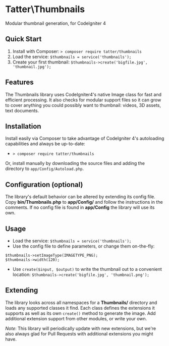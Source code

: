 # Tatter\Thumbnails
Modular thumbnail generation, for CodeIgniter 4

## Quick Start

1. Install with Composer: `> composer require tatter/thumbnails`
2. Load the service: `$thumbnails = service('thumbnails');`
3. Create your first thumbnail: `$thumbnails->create('bigfile.jpg', 'thumbnail.jpg');`

## Features

The Thumbnails library uses CodeIgniter4's native Image class for fast and efficient
processing. It also checks for modular support files so it can grow to cover anything you
could possibly want to thumbnail: videos, 3D assets, text documents.

## Installation

Install easily via Composer to take advantage of CodeIgniter 4's autoloading capabilities
and always be up-to-date:
* `> composer require tatter/thumbnails`

Or, install manually by downloading the source files and adding the directory to
`app/Config/Autoload.php`.

## Configuration (optional)

The library's default behavior can be altered by extending its config file. Copy
**bin/Thumbnails.php** to **app/Config/** and follow the instructions
in the comments. If no config file is found in **app/Config** the library will use its own.

## Usage

* Load the service: `$thumbnails = service('thumbnails');`
* Use the config file to define parameters, or change them on-the-fly:
```
$thumbnails->setImageType(IMAGETYPE_PNG);
$thumbnails->width(120);
```
* Use `create($input, $output)` to write the thumbnail out to a convenient location: `$thumbnails->create('bigfile.jpg', 'thumbnail.png');`

## Extending

The library looks across all namespaces for a **Thumbnails/** directory and loads any
supported classes it find. Each class defines the extensions it supports as well as its own
`create()` method to generate the image. Add additional extension support from other modules,
or write your own.

*Note*: This library will periodically update with new extensions, but we're also always
glad for Pull Requests with additional extensions you might have.
